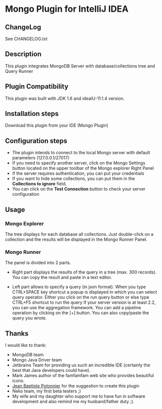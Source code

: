 # Mongo Plugin for IntelliJ IDEA

## ChangeLog
See CHANGELOG.txt

## Description
This plugin integrates MongoDB Server with database/collections tree and Query Runner

## Plugin Compatibility
This plugin was built with JDK 1.6 and ideaIU-11.1.4 version.

## Installation steps
Download this plugin from your IDE (Mongo Plugin)

## Configuration steps
* The plugin intends to connect to the local Mongo server with default parameters (127.0.0.1/27017)
* If you need to specify another server, click on the Mongo Settings button located on the upper toolbar of the Mongo explorer Right Panel
* If the server requires authentication, you can put your credentials
* If you want to hide some collections, you can put them in the **Collections to ignore** field.
* You can click on the **Test Connection** button to check your server configuration

## Usage

### Mongo Explorer
The tree displays for each database all collections. Just double-click on a collection and the results will be displayed in the Mongo Runner Panel.

### Mongo Runner
The panel is divided into 2 parts.

* Right part displays the results of the query in a tree (max. 300 records).
You can copy the result and paste in a text editor.

* Left part allows to specify a query (in json format).
When you type CTRL+SPACE key shortcut a popup is displayed in which you can select query operator.
Either you click on the run query button or else type CTRL+F5 shortcut to run the query
If your server version is at least 2.2, you can use the aggregation framework. You can add a pipeline operation by clicking on the [+] button.
You can also copy/paste the query you wrote.

## Thanks
I would like to thank:
* MongoDB team
* Mongo Java Driver team
* Jetbrains Team for providing us such an incredible IDE (certainly the best that Java developers could have).
* Mark James author of the famfamfam web site who provides beautiful icons.
* [Jean Baptiste Potonnier](https://github.com/JJeeb) for the suggestion to create this plugin
* Neko team, my first beta testers ;)
* My wife and my daughter who support me to have fun in software development and also remind me my husband/father duty ;).
